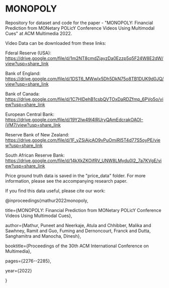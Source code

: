 # MONOPOLY

Repository for dataset and code for the paper - "MONOPOLY: Financial Prediction from MONetary POLicY Conference Videos Using Multimodal Cues" at ACM Multimedia 2022.

Video Data can be downloaded from these links:

Fderal Reserve (USA): https://drive.google.com/file/d/1m2NT8cmdZjayzDa0Ezzp5q5F24W8E2dW/view?usp=share_link

Bank of England: https://drive.google.com/file/d/1DST6_MWwIx5Dh5DkN75o8TB1DUK9d0JQ/view?usp=share_link

Bank of Canada: https://drive.google.com/file/d/1C7HIDehB1csbQVTOxDaRDZfmp_6PVo5o/view?usp=share_link

European Central Bank: https://drive.google.com/file/d/19Y2Iw49l4lRUryQAmEdcrakOAOI-iVM7/view?usp=share_link

Reserve Bank of New Zealand: https://drive.google.com/file/d/1F_yZSiAjcAO9vPuOmiRI5T4d77S5oyPE/view?usp=share_link

South African Reserve Bank: https://drive.google.com/file/d/14kXkZKOifRV_UNW8LMydu0l2_7a7KVgE/view?usp=share_link

Price ground truth data is saved in the "price_data" folder.
For more information, please see the accompanying research paper.

If you find this data useful, please cite our work:

@inproceedings{mathur2022monopoly,

 title={MONOPOLY: Financial Prediction from MONetary POLicY Conference Videos Using Multimodal Cues},
 
 author={Mathur, Puneet and Neerkaje, Atula and Chhibber, Malika and Sawhney, Ramit and Guo, Fuming and Dernoncourt, Franck and Dutta, Sanghamitra and Manocha, Dinesh},
 
 booktitle={Proceedings of the 30th ACM International Conference on Multimedia},
 
 pages={2276--2285},
 
 year={2022}
 
}
